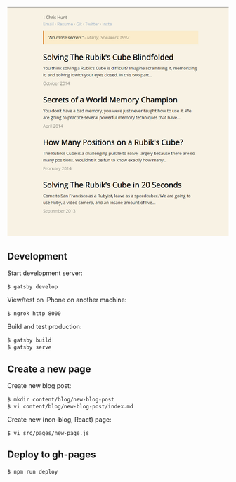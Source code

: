 [![](https://github.com/chrishunt/chrishunt.github.com/raw/master/screenshot.jpg)](http://www.chrishunt.co)

## Development

Start development server:

```
$ gatsby develop
```

View/test on iPhone on another machine:

```
$ ngrok http 8000
```

Build and test production:

```
$ gatsby build
$ gatsby serve
```

## Create a new page

Create new blog post:

```
$ mkdir content/blog/new-blog-post
$ vi content/blog/new-blog-post/index.md
```

Create new (non-blog, React) page:

```
$ vi src/pages/new-page.js
```

## Deploy to gh-pages

```
$ npm run deploy
```
